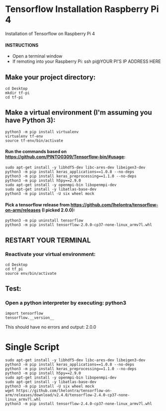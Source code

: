 # Tensorflow Installation Raspberry Pi 4
Installation of Tensorflow on Raspberry Pi 4
#### INSTRUCTIONS
- Open a terminal window
- If remoting into your Raspberry Pi: ssh pi@YOUR PI'S IP ADDRESS HERE

## Make your project directory:
```
cd Desktop
mkdir tf-pi
cd tf-pi
```
## Make a virtual environment (I'm assuming you have Python 3):

```
python3 -m pip install virtualenv
virtualenv tf-env
source tf-env/bin/activate
```
#### Run the commands based on https://github.com/PINTO0309/Tensorflow-bin/#usage:

```
sudo apt-get install -y libhdf5-dev libc-ares-dev libeigen3-dev
python3 -m pip install keras_applications==1.0.8 --no-deps
python3 -m pip install keras_preprocessing==1.1.0 --no-deps
python3 -m pip install h5py==2.9.0
sudo apt-get install -y openmpi-bin libopenmpi-dev
sudo apt-get install -y libatlas-base-dev
python3 -m pip install -U six wheel mock
```

#### Pick a tensorflow release from https://github.com/lhelontra/tensorflow-on-arm/releases (I picked 2.0.0): 
```
python3 -m pip uninstall tensorflow
python3 -m pip install tensorflow-2.0.0-cp37-none-linux_armv7l.whl
```
## RESTART YOUR TERMINAL

### Reactivate your virtual environment:
```
cd Desktop
cd tf_pi
source env/bin/activate
```
## Test:
### Open a python interpreter by executing: python3 
```
import tensorflow
tensorflow.__version__
```
This should have no errors and output: 2.0.0

# Single Script
```
sudo apt-get install -y libhdf5-dev libc-ares-dev libeigen3-dev
python3 -m pip install keras_applications==1.0.8 --no-deps
python3 -m pip install keras_preprocessing==1.1.0 --no-deps
python3 -m pip install h5py==2.9.0
sudo apt-get install -y openmpi-bin libopenmpi-dev
sudo apt-get install -y libatlas-base-dev
python3 -m pip install -U six wheel mock
wget https://github.com/lhelontra/tensorflow-on-arm/releases/download/v2.4.0/tensorflow-2.4.0-cp37-none-linux_armv7l.whl
python3 -m pip install tensorflow-2.4.0-cp37-none-linux_armv7l.whl
```